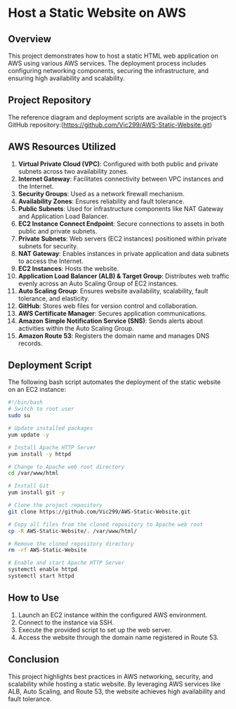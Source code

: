 # Host a Static Website on AWS

## Overview
This project demonstrates how to host a static HTML web application on AWS using various AWS services. The deployment process includes configuring networking components, securing the infrastructure, and ensuring high availability and scalability.

## Project Repository
The reference diagram and deployment scripts are available in the project’s GitHub repository:(https://github.com/Vic299/AWS-Static-Website.git)

## AWS Resources Utilized
1. **Virtual Private Cloud (VPC)**: Configured with both public and private subnets across two availability zones.
2. **Internet Gateway**: Facilitates connectivity between VPC instances and the Internet.
3. **Security Groups**: Used as a network firewall mechanism.
4. **Availability Zones**: Ensures reliability and fault tolerance.
5. **Public Subnets**: Used for infrastructure components like NAT Gateway and Application Load Balancer.
6. **EC2 Instance Connect Endpoint**: Secure connections to assets in both public and private subnets.
7. **Private Subnets**: Web servers (EC2 instances) positioned within private subnets for security.
8. **NAT Gateway**: Enables instances in private application and data subnets to access the Internet.
9. **EC2 Instances**: Hosts the website.
10. **Application Load Balancer (ALB) & Target Group**: Distributes web traffic evenly across an Auto Scaling Group of EC2 instances.
11. **Auto Scaling Group**: Ensures website availability, scalability, fault tolerance, and elasticity.
12. **GitHub**: Stores web files for version control and collaboration.
13. **AWS Certificate Manager**: Secures application communications.
14. **Amazon Simple Notification Service (SNS)**: Sends alerts about activities within the Auto Scaling Group.
15. **Amazon Route 53**: Registers the domain name and manages DNS records.

## Deployment Script
The following bash script automates the deployment of the static website on an EC2 instance:

```bash
#!/bin/bash
# Switch to root user
sudo su

# Update installed packages
yum update -y

# Install Apache HTTP Server
yum install -y httpd

# Change to Apache web root directory
cd /var/www/html

# Install Git
yum install git -y

# Clone the project repository
git clone https://github.com/Vic299/AWS-Static-Website.git

# Copy all files from the cloned repository to Apache web root
cp -R AWS-Static-Website/. /var/www/html/

# Remove the cloned repository directory
rm -rf AWS-Static-Website

# Enable and start Apache HTTP Server
systemctl enable httpd
systemctl start httpd
```

## How to Use
1. Launch an EC2 instance within the configured AWS environment.
2. Connect to the instance via SSH.
3. Execute the provided script to set up the web server.
4. Access the website through the domain name registered in Route 53.

## Conclusion
This project highlights best practices in AWS networking, security, and scalability while hosting a static website. By leveraging AWS services like ALB, Auto Scaling, and Route 53, the website achieves high availability and fault tolerance.

